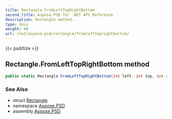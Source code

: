 ```yaml
---
title: Rectangle.FromLeftTopRightBottom
second_title: Aspose.PSD for .NET API Reference
description: Rectangle method. 
type: docs
weight: 40
url: /net/aspose.psd/rectangle/fromlefttoprightbottom/
---
```

{{< psd/tize >}}
## Rectangle.FromLeftTopRightBottom method

```csharp
public static Rectangle FromLeftTopRightBottom(int left, int top, int right, int bottom)
```

### See Also

* struct [Rectangle](../)
* namespace [Aspose.PSD](../../rectangle/)
* assembly [Aspose.PSD](../../../)


